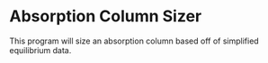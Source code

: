 # Absorption Column Sizer
This program will size an absorption column based off of simplified equilibrium data. 